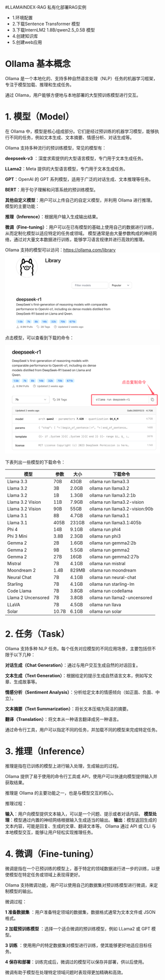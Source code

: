 #LLAMAINDEX-RAG 私有化部署RAG实例
- 1.环境配置
- 2.下载Sentence Transformer 模型 
- 3.下载InternLM2 1.8B/qwen2.5_0.5B 模型 
- 4.创建知识库
- 5.创建web应用

# Ollama 基本概念
Ollama 是一个本地化的、支持多种自然语言处理（NLP）任务的机器学习框架，专注于模型加载、推理和生成任务。

通过 Ollama，用户能够方便地与本地部署的大型预训练模型进行交互。

# 1. 模型（Model）
在 Ollama 中，模型是核心组成部分。它们是经过预训练的机器学习模型，能够执行不同的任务，例如文本生成、文本摘要、情感分析、对话生成等。

Ollama 支持多种流行的预训练模型，常见的模型有：

**deepseek-v3** ：深度求索提供的大型语言模型，专门用于文本生成任务。

**LLama2**：Meta 提供的大型语言模型，专门用于文本生成任务。

**GPT**：OpenAI 的 GPT 系列模型，适用于广泛的对话生成、文本推理等任务。

**BERT**：用于句子理解和问答系统的预训练模型。

**其他自定义模型**：用户可以上传自己的自定义模型，并利用 Ollama 进行推理。
模型的主要功能：

**推理（Inference）**：根据用户输入生成输出结果。

**微调（Fine-tuning）**：用户可以在已有模型的基础上使用自己的数据进行训练，从而定制化模型以适应特定的任务或领域。
模型通常是由大量参数构成的神经网络，通过对大量文本数据进行训练，能够学习语言规律并进行高效的推理。

Ollama 支持的模型可以访问：https://ollama.com/library
![alt text](src/images/ollama_Library_001_image.png)

点击模型，可以查看到下载的命令：

![alt text](src/images/ollama_Library_002image.png)

下表列出一些模型的下载命令：

| 模型|	参数	|大小	|下载命令|
| ---- | ---- | ---- | ---- |
| Llama 3.3	| 70B	| 43GB| 	ollama run llama3.3| 
| Llama 3.2	| 3B	| 2.0GB	| ollama run llama3.2| 
| Llama 3.2	| 1B	| 1.3GB	| ollama run llama3.2:1b| 
| Llama 3.2 Vision	| 11B	| 7.9GB	| ollama run llama3.2-vision| 
| Llama 3.2 Vision| 	90B	| 55GB| 	ollama run llama3.2-vision:90b| 
| Llama 3.1	| 8B	| 4.7GB	| ollama run llama3.1| 
| Llama 3.1	| 405B	| 231GB	| ollama run llama3.1:405b| 
| Phi 4	| 14B	| 9.1GB	| ollama run phi4| 
| Phi 3 Mini| 	3.8B	| 2.3GB| 	ollama run phi3| 
| Gemma 2| 	2B	| 1.6GB	| ollama run gemma2:2b| 
| Gemma 2	| 9B	| 5.5GB	| ollama run gemma2| 
| Gemma 2	| 27B| 	16GB	| ollama run gemma2:27b| 
| Mistral	| 7B	| 4.1GB	| ollama run mistral| 
| Moondream 2	| 1.4B	| 829MB	| ollama run moondream| 
| Neural Chat	| 7B	| 4.1GB	| ollama run neural-chat| 
| Starling	| 7B| 4.1GB	| ollama run starling-lm| 
| Code Llama| 	7B	| 3.8GB| 	ollama run codellama| 
| Llama 2 Uncensored| 	7B	| 3.8GB| 	ollama run llama2-uncensored| 
| LLaVA	| 7B	| 4.5GB	| ollama run llava| 
| Solar	| 10.7B	| 6.1GB	| ollama run solar| 


# 2. 任务（Task）
Ollama 支持多种 NLP 任务。每个任务对应模型的不同应用场景，主要包括但不限于以下几种：

**对话生成（Chat Generation）**：通过与用户交互生成自然的对话回复。

**文本生成（Text Generation）**：根据给定的提示生成自然语言文本，例如写文章、生成故事等。

**情感分析（Sentiment Analysis）**：分析给定文本的情感倾向（如正面、负面、中立）。

**文本摘要（Text Summarization）**：将长文本压缩为简洁的摘要。

**翻译（Translation）**：将文本从一种语言翻译成另一种语言。

通过命令行工具，用户可以指定不同的任务，并加载不同的模型来完成特定任务。

# 3. 推理（Inference）
推理是指在已训练的模型上进行输入处理，生成输出的过程。

Ollama 提供了易于使用的命令行工具或 API，使用户可以快速向模型提供输入并获取结果。

推理是 Ollama 的主要功能之一，也是与模型交互的核心。

推理过程：

**输入**：用户向模型提供文本输入，可以是一个问题、提示或者对话内容。
**模型处理**：模型通过内置的神经网络根据输入生成适当的输出。
**输出**：模型返回生成的文本内容，可能是回复、生成的文章、翻译文本等。
Ollama 通过 API 或 CLI 与本地模型交互，能够让用户轻松实现推理任务。

# 4. 微调（Fine-tuning）
微调是指在一个已预训练的模型上，基于特定的领域数据进行进一步的训练，以便使模型在特定任务或领域上表现得更好。

Ollama 支持微调功能，用户可以使用自己的数据集对预训练模型进行微调，来定制模型的输出。

微调过程：

**1 准备数据集** ：用户准备特定领域的数据集，数据格式通常为文本文件或 JSON 格式。

**2 加载预训练模型** ：选择一个适合微调的预训练模型，例如 LLama2 或 GPT 模型。

**3 训练** ：使用用户的特定数据集对模型进行训练，使其能够更好地适应目标任务。

**4 保存和部署**：训练完成后，微调过的模型可以保存并部署，供以后使用。

微调有助于模型在处理特定领域问题时表现得更加精确和高效。

